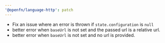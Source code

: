 ```yaml
---
'@openfn/language-http': patch
---
```


- Fix an issue where an error is thrown if `state.configuration` is `null`
- better error when `baseUrl` is not set and the passed url is a relative url.
- better error when `baseUrl` is not set and no url is provided.
